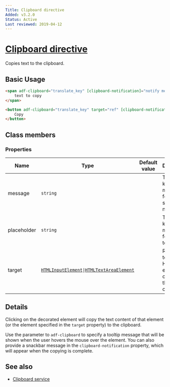 ```yaml
---
Title: Clipboard directive
Added: v3.2.0
Status: Active
Last reviewed: 2019-04-12
---
```


# [Clipboard directive](lib/core/src/lib/clipboard/clipboard.directive.ts "Defined in clipboard.directive.ts")

Copies text to the clipboard.

## Basic Usage

```html
<span adf-clipboard="translate_key" [clipboard-notification]="notify message">
    text to copy
</span>

<button adf-clipboard="translate_key" target="ref" [clipboard-notification]="notify message">
    Copy
</button>
```

## Class members

### Properties

| Name | Type | Default value | Description |
| ---- | ---- | ------------- | ----------- |
| message | `string` |  | Translation key or message for snackbar notification. |
| placeholder | `string` |  | Translation key or message for the tooltip. |
| target | [`HTMLInputElement`](https://developer.mozilla.org/en-US/docs/Web/API/HTMLInputElement)` \| `[`HTMLTextAreaElement`](https://developer.mozilla.org/en-US/docs/Web/API/HTMLTextAreaElement) |  | Reference to the HTML element containing the text to copy. |

## Details

Clicking on the decorated element will copy the text content of that element (or the
element specified in the `target` property) to the clipboard.

Use the parameter to `adf-clipboard` to specify a tooltip message that will be shown when
the user hovers the mouse over the element. You can also provide a snackbar message in the
`clipboard-notification` property, which will appear when the copying is complete.

## See also

-   [Clipboard service](../../core/services/clipboard.service.md)
